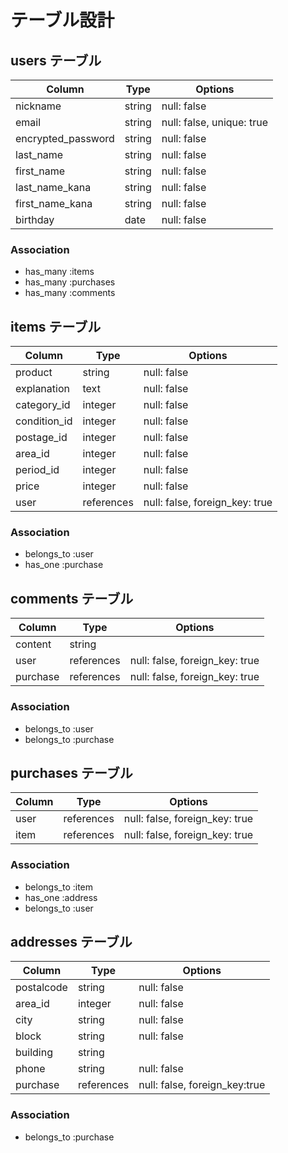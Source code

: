 # テーブル設計

## users テーブル

| Column             | Type   | Options                   |
| ------------------ | ------ | ------------------------- |
| nickname           | string | null: false               |
| email              | string | null: false, unique: true |
| encrypted_password | string | null: false               |
| last_name          | string | null: false               |
| first_name         | string | null: false               |
| last_name_kana     | string | null: false               |
| first_name_kana    | string | null: false               | 
| birthday           | date   | null: false               |

### Association

- has_many :items
- has_many :purchases
- has_many :comments


## items テーブル

| Column         | Type     | Options                       |
| -------------- | -------- | ----------------------------- |
| product        | string   | null: false                   |
| explanation    | text     | null: false                   |
| category_id    | integer  | null: false                   |
| condition_id   | integer  | null: false                   |
| postage_id     | integer  | null: false                   |
| area_id        | integer  | null: false                   |
| period_id      | integer  | null: false                   |
| price          | integer  | null: false                   |
| user           |references| null: false, foreign_key: true|

### Association

- belongs_to :user
- has_one :purchase


## comments テーブル

| Column  | Type       | Options                        |
| ------- | ---------- | ------------------------------ |
| content | string     |                                |
| user    | references | null: false, foreign_key: true |
| purchase| references | null: false, foreign_key: true |

### Association

- belongs_to :user
- belongs_to :purchase


## purchases テーブル

| Column  | Type       | Options                        |
| ------- | ---------- | ------------------------------ |
| user    | references | null: false, foreign_key: true |
| item    | references | null: false, foreign_key: true |

### Association

- belongs_to :item
- has_one :address
- belongs_to :user



## addresses テーブル

| Column        | Type       | Options                      |
| ------------- | ---------- | ---------------------------- |
| postalcode    | string     | null: false                  |
| area_id       | integer    | null: false                  |
| city          | string     | null: false                  |
| block         | string     | null: false                  |
| building      | string     |                              |
| phone         | string     | null: false                  |
| purchase      | references | null: false, foreign_key:true|

### Association

- belongs_to :purchase

